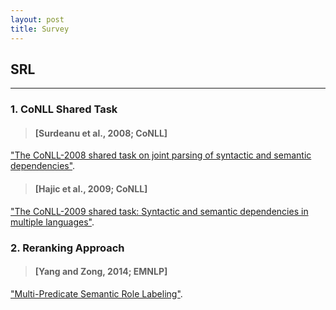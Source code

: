 ```yaml
---
layout: post
title: Survey
---
```

## SRL
---

### 1. CoNLL Shared Task

> #### [Surdeanu et al., 2008; CoNLL]
["The CoNLL-2008 shared task on joint parsing of syntactic and semantic dependencies"][1].

> #### [Hajic et al., 2009; CoNLL]
["The CoNLL-2009 shared task: Syntactic and semantic dependencies in multiple languages"][2].


### 2. Reranking Approach

> #### [Yang and Zong, 2014; EMNLP]
["Multi-Predicate Semantic Role Labeling"][3].



[1]: https://scholar.google.co.jp/scholar?q=The+CoNLL-2008+shared+task+on+joint+parsing+of+syntactic+and+semantic+dependencies&btnG=&hl=ja&as_sdt=0%2C5&sciodt=0%2C5&cites=2695068698363708885&scipsc=
[2]: https://scholar.google.co.jp/scholar?q=The+CoNLL-2009+shared+task%3A+Syntactic+and+semantic+dependencies+in+multiple+languages&btnG=&hl=ja&as_sdt=0%2C5
[3]: https://scholar.google.co.jp/scholar?q=Multi-Predicate+Semantic+Role+Labeling&btnG=&hl=ja&as_sdt=0%2C5